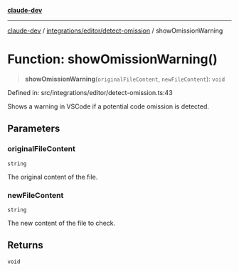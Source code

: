 [**claude-dev**](../../../../README.md)

***

[claude-dev](../../../../README.md) / [integrations/editor/detect-omission](../README.md) / showOmissionWarning

# Function: showOmissionWarning()

> **showOmissionWarning**(`originalFileContent`, `newFileContent`): `void`

Defined in: src/integrations/editor/detect-omission.ts:43

Shows a warning in VSCode if a potential code omission is detected.

## Parameters

### originalFileContent

`string`

The original content of the file.

### newFileContent

`string`

The new content of the file to check.

## Returns

`void`
